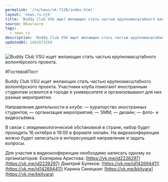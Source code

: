 ```yaml
---
permalink: '/ru/news/vk-7120/index.html'
layout: 'news.ru.njk'
title: 'Buddy Club VSU ищет желающих стать частью крупномасштабного волонтёрского проекта.'
source: ВКонтакте
tags:
  - news_ru
description: 'Buddy Club VSU ищет желающих стать частью крупномасштабного волонтёрского проекта.'
updatedAt: 1602673260
---
```

![Buddy Club VSU ищет желающих стать частью крупномасштабного волонтёрского проекта.](https://sun9-38.userapi.com/impg/Cpmkgwkai0G0h9eHr4huRjq8MNLtDpAdZAxISg/ZUXsBfE9cXA.jpg?size=790x484&quality=96&proxy=1&sign=683ff3a801dea61df46b67c66e49328e&c_uniq_tag=TBgxmVmpk-p9KSTZSCoubGoixf9PNiW1Pjn4jVUY7T8&type=album)

#ГостевойПост

Buddy Club VSU ищет желающих стать частью крупномасштабного волонтёрского проекта. Участники клуба помогают иностранным студентам освоится в городе и университете и организовывают для них разные мероприятия.

Направления деятельности в клубе:
— кураторство иностранных студентов;
— организация мероприятий;
— SMM;
— дизайн;
— фото- и видеосъёмка.

В связи с эпидемиологической обстановкой в стране, набор будет проходить 16 октября в 19:00 в формате онлайн. На видеоконференции можно будет записаться в интересующеё направление и задать вопросы.

Для участия в видеоконференции необходимо написать одному из организаторов:
Екатерина Аристова: [https://vk.me/id2226297](https://vk.me/id2226297)
Дмитрий Булеков: [https://vk.me/id142694411](https://vk.me/id142694411)
Карина Синецкая: [https://vk.me/kkityara](https://vk.me/kkityara)
